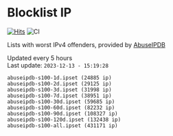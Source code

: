 # Blocklist IP

[![Hits](https://hits.seeyoufarm.com/api/count/incr/badge.svg?url=https%3A%2F%2Fgithub.com%2Fborestad%2Fblocklist-ip%2F&count_bg=%2379C83D&title_bg=%23555555&icon=&icon_color=%23E7E7E7&title=hits&edge_flat=false)](https://hits.seeyoufarm.com)  ![CI](https://img.shields.io/github/workflow/status/borestad/blocklist-ip/CI?style=flat-square)

Lists with worst IPv4 offenders, provided by [AbuseIPDB](https://www.abuseipdb.com/)

<!-- FOOTER-PLACEHOLDER -->
Updated every 5 hours<br>
Last update: `2023-12-13 - 15:19:28`
```
abuseipdb-s100-1d.ipset (24885 ip)
abuseipdb-s100-2d.ipset (29125 ip)
abuseipdb-s100-3d.ipset (31998 ip)
abuseipdb-s100-7d.ipset (38951 ip)
abuseipdb-s100-30d.ipset (59685 ip)
abuseipdb-s100-60d.ipset (82232 ip)
abuseipdb-s100-90d.ipset (108327 ip)
abuseipdb-s100-120d.ipset (132438 ip)
abuseipdb-s100-all.ipset (431171 ip)
```
